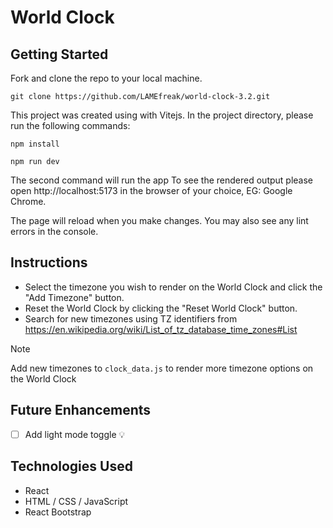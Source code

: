 # World Clock

## Getting Started
Fork and clone the repo to your local machine.
```
git clone https://github.com/LAMEfreak/world-clock-3.2.git
```
This project was created using with Vitejs. In the project directory, please run the following commands:

`npm install`

`npm run dev`

The second command will run the app
To see the rendered output please open http://localhost:5173 in the browser of your choice, EG: Google Chrome.

The page will reload when you make changes.
You may also see any lint errors in the console.

## Instructions
- Select the timezone you wish to render on the World Clock and click the "Add Timezone" button.
- Reset the World Clock by clicking the "Reset World Clock" button.
- Search for new timezones using TZ identifiers from https://en.wikipedia.org/wiki/List_of_tz_database_time_zones#List
> [!NOTE]
> Add new timezones to `clock_data.js` to render more timezone options on the World Clock

## Future Enhancements
- [ ] Add light mode toggle 💡

## Technologies Used
- React
- HTML / CSS / JavaScript
- React Bootstrap
